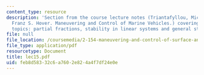 ```yaml
---
content_type: resource
description: 'Section from the course lecture notes (Triantafyllou, Michael S., and
  Franz S. Hover. Maneuvering and Control of Marine Vehicles.) covering the following
  topics: partial fractions, stability in linear systems and general stability.'
file: null
file_location: /coursemedia/2-154-maneuvering-and-control-of-surface-and-underwater-vehicles-13-49-fall-2004/feb8d58332c6a7602e824a4f7df24e0e_lec15.pdf
file_type: application/pdf
resourcetype: Document
title: lec15.pdf
uid: feb8d583-32c6-a760-2e82-4a4f7df24e0e
---
```

